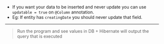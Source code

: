 - If you want your data to be inserted and never update you can use `updatable = true` on `@Column` annotation.
- Eg: If entity has `creatingDate` you should never update that field.

------

>Run the program and see values in DB + Hibernate will output the query that is executed